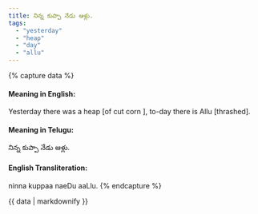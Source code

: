 ```yaml
---
title: నిన్న కుప్పా నేడు ఆళ్లు.
tags:
  - "yesterday"
  - "heap"
  - "day"
  - "allu"
---
```


{% capture data %}
#### Meaning in English:
Yesterday there was a heap [of cut corn ], to-day there is Allu [thrashed].

#### Meaning in Telugu:
నిన్న కుప్పా నేడు ఆళ్లు.

#### English Transliteration:
ninna kuppaa naeDu aaLlu.
{% endcapture %}

{{ data | markdownify }}

